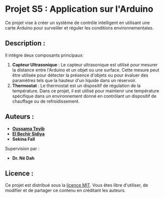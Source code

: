 # Projet S5 : Application sur l'Arduino
Ce projet vise à créer un système de contrôle intelligent en utilisant une carte Arduino pour surveiller et réguler les conditions environnementales.

## Description :
Il intègre deux composants principaux:
1. **Capteur Ultrasonique** : Le capteur ultrasonique est utilisé pour mesurer la distance entre l'Arduino et un objet ou une surface. Cette mesure peut être utilisée pour détecter la présence d'objets ou pour évaluer des paramètres tels que la hauteur d'un liquide dans un réservoir.
2. **Thermostat** : Le thermostat est un dispositif de régulation de la température. Dans ce projet, il est utilisé pour maintenir une température spécifique dans un environnement donné en contrôlant un dispositif de chauffage ou de refroidissement.

## Auteurs :
- **[Oussama Teyib](https://github.com/OussamaTeyib)**
- **[El Bechir Sidiya](https://github.com/bechirsidiya)**
- **Sekina Fall**

Supervision par :
- **Dr. Né Dah**

## Licence :
Ce projet est distribué sous la [licence MIT](LICENSE). Vous êtes libre d'utiliser, de modifier et de partager ce contenu en créditant les auteurs.
